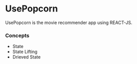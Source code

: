# UsePopcorn

UsePopcorn is the movie recommender app using REACT-JS.

### Concepts

- State
- State Lifting
- Drieved State
